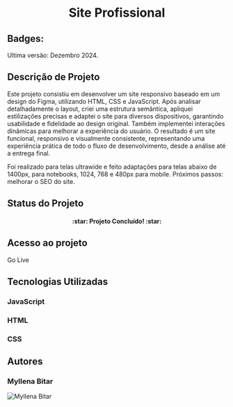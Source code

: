 <h1 align="center">Site Profissional</h1>

<h2>Badges:</h2>
Ultima versão: Dezembro 2024.

<h2>Descrição de Projeto</h2>
Este projeto consistiu em desenvolver um site responsivo baseado em um design do Figma, utilizando HTML, CSS e JavaScript. Após analisar detalhadamente o layout, criei uma estrutura semântica, apliquei estilizações precisas e adaptei o site para diversos dispositivos, garantindo usabilidade e fidelidade ao design original. Também implementei interações dinâmicas para melhorar a experiência do usuário. O resultado é um site funcional, responsivo e visualmente consistente, representando uma experiência prática de todo o fluxo de desenvolvimento, desde a análise até a entrega final.

Foi realizado para telas ultrawide e feito adaptações para telas abaixo de 1400px, para notebooks, 1024, 768 e 480px para mobile.
Próximos passos: melhorar o SEO do site.
<h2>Status do Projeto</h2><h4 align="center">:star: Projeto Concluído! :star:</h4>

<h2>Acesso ao projeto</h2>
Go Live

<h2> Tecnologias Utilizadas</h2>

<h3> JavaScript</h3>
<h3> HTML</h3>
<h3> CSS</h3>

<H2>Autores</H2>
<h3>Myllena Bitar</h3>
<img src="https://avatars.githubusercontent.com/u/111917539?v=4" alt="Myllena Bitar">
